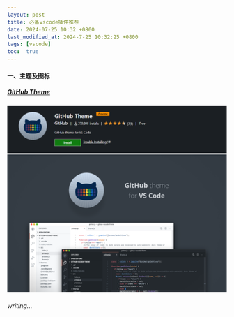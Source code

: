 ```yaml
---
layout: post
title: 必备vscode插件推荐
date: 2024-07-25 10:32 +0800
last_modified_at: 2024-7-25 10:32:25 +0800
tags: [vscode]
toc:  true
---
```

#### 一、主题及图标
##### [GitHub Theme](https://marketplace.visualstudio.com/items?itemName=GitHub.github-vscode-theme)
![GitHub Theme](/images/必备vscode插件推荐/1.png)
![GitHub Theme](/images/必备vscode插件推荐/2.png)

###### writing...
